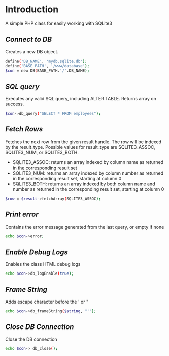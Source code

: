 # Introduction

A simple PHP class for easily working with SQLite3

## _Connect to DB_
Creates a new DB object. 

```bash
define('DB_NAME', 'mydb.sqlite.db');
define('BASE_PATH', '/www/database');
$con = new DB(BASE_PATH.'/'.DB_NAME);
```

## _SQL query_
Executes any valid SQL query, including ALTER TABLE. Returns array on success.

```bash
$con->db_query("SELECT * FROM employees"); 
```

## _Fetch Rows_
Fetches the next row from the given result handle. The row will be indexed by the result_type. Possible values for result_type are SQLITE3_ASSOC, SQLITE3_NUM, or SQLITE3_BOTH.

* SQLITE3_ASSOC: returns an array indexed by column name as returned in the corresponding result set
* SQLITE3_NUM: returns an array indexed by column number as returned in the corresponding result set, starting at column 0
* SQLITE3_BOTH: returns an array indexed by both column name and number as returned in the corresponding result set, starting at column 0

```bash
$row = $result->fetchArray(SQLITE3_ASSOC);
```

## _Print error_
Contains the error message generated from the last query, or empty if none

```bash
echo $con->error;
```

## _Enable Debug Logs_
Enables the class HTML debug logs

```bash
echo $con->db_logEnable(true);
```

## _Frame String_
Adds escape character before the ' or "

```bash
echo $con->db_frameString($string, "'");
```
## _Close DB Connection_
Close the DB connection

```bash
echo $con-> db_close();
```
